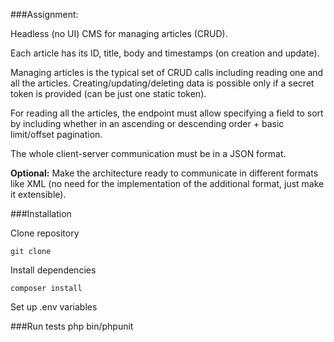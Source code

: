 ###Assignment:

Headless (no UI) CMS for managing articles (CRUD).

Each article has its ID, title, body and timestamps (on creation and update).

Managing articles is the typical set of CRUD calls including reading one and all the articles. Creating/updating/deleting data is possible only if a secret token is provided (can be just one static token).

For reading all the articles, the endpoint must allow specifying a field to sort by including whether in an ascending or descending order + basic limit/offset pagination.

The whole client-server communication must be in a JSON format.

**Optional:**
Make the architecture ready to communicate in different formats like XML (no need for the implementation of the additional format, just make it extensible).

###Installation

Clone repository

```
git clone 
```

Install dependencies
```
composer install
```

Set up .env variables

###Run tests
php bin/phpunit